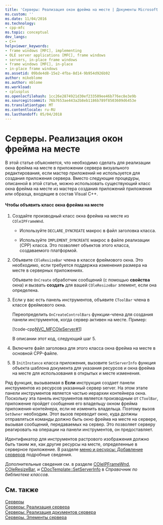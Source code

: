 ```yaml
---
title: 'Серверы: Реализация окон фрейма на месте | Документы Microsoft'
ms.custom: ''
ms.date: 11/04/2016
ms.technology:
- cpp-mfc
ms.topic: conceptual
dev_langs:
- C++
helpviewer_keywords:
- frame windows [MFC], implementing
- OLE server applications [MFC], frame windows
- servers, in-place frame windows
- frame windows [MFC], in-place
- in-place frame windows
ms.assetid: 09bde4d8-15e2-4fba-8d14-9b954d926b92
author: mikeblome
ms.author: mblome
ms.workload:
- cplusplus
ms.openlocfilehash: 1cc26e2874921d30ef233509ee46b776ec8e3e9b
ms.sourcegitcommit: 76b7653ae443a2b8eb1186b789f8503609d6453e
ms.translationtype: MT
ms.contentlocale: ru-RU
ms.lasthandoff: 05/04/2018
---
```

# <a name="servers-implementing-in-place-frame-windows"></a>Серверы. Реализация окон фрейма на месте
В этой статье объясняется, что необходимо сделать для реализации окна фрейма на месте в приложении сервера визуального редактирования, если мастер приложений не используется для создания приложения сервера. Вместо следующие процедуры, описанной в этой статье, можно использовать существующий класс окна фрейма на месте из мастера создания приложений приложения или образца, входящие в состав Visual C++.  
  
#### <a name="to-declare-an-in-place-frame-window-class"></a>Чтобы объявить класс окна фрейма на месте  
  
1.  Создайте производный класс окна фрейма на месте из `COleIPFrameWnd`.  
  
    -   Используйте `DECLARE_DYNCREATE` макрос в файл заголовка класса.  
  
    -   Используйте `IMPLEMENT_DYNCREATE` макрос в файле реализации (CPP) класса. Это позволяет объектов этого класса, создаваемого платформой.  
  
2.  Объявите `COleResizeBar` члена в классе фреймового окна. Это необходимо, если требуется поддержка изменения размера на месте в серверных приложениях.  
  
     Объявите `OnCreate` обработчик сообщений (с помощью **свойства** окна) и вызвать **создать** для вашей `COleResizeBar` элемент, если она определена.  
  
3.  Если у вас есть панель инструментов, объявите `CToolBar` члена в классе фреймового окна.  
  
     Переопределить `OnCreateControlBars` функции-члена для создания панели инструментов, когда сервер активен на месте. Пример:  
  
     [!code-cpp[NVC_MFCOleServer#1](../mfc/codesnippet/cpp/servers-implementing-in-place-frame-windows_1.cpp)]  
  
     В описании этот код, следующий шаг 5.  
  
4.  Включите файл заголовка для этого класса окна фрейма на месте в основной CPP-файле.  
  
5.  В `InitInstance` класса приложения, вызовите `SetServerInfo` функция объекта шаблона документа для указания ресурсов и окна фрейма на месте для использования в открытых и месте изменения.  
  
 Ряд функция, вызываемая в **Если** инструкция создает панели инструментов из ресурсов указанный сервер server. На этом этапе панели инструментов является частью иерархии контейнера окна. Поскольку эта панель инструментов является производным от `CToolBar`, приложение пройдет сообщения его владельцу окном фрейма приложения-контейнера, если не изменить владельца. Поэтому вызов `SetOwner` необходим. Этот вызов переводит окно, куда должны отправляться команды должно быть окно фрейма на месте на сервере, вызывая сообщений, передаваемых на сервер. Это позволяет серверу реагировать на операции на панели инструментов, он предоставляет.  
  
 Идентификатор для инструментов растрового изображения должно быть таким же, как другие ресурсы на месте, определенные в серверное приложение. В разделе [меню и ресурсы: Добавление серверов](../mfc/menus-and-resources-server-additions.md) подробные сведения.  
  
 Дополнительные сведения см. в разделе [COleIPFrameWnd](../mfc/reference/coleipframewnd-class.md), [COleResizeBar](../mfc/reference/coleresizebar-class.md), и [CDocTemplate::SetServerInfo](../mfc/reference/cdoctemplate-class.md#setserverinfo) в *Справочник по библиотеке классов*.  
  
## <a name="see-also"></a>См. также  
 [Серверы](../mfc/servers.md)   
 [Серверы: Реализация сервера](../mfc/servers-implementing-a-server.md)   
 [Серверы: Реализация документов сервера](../mfc/servers-implementing-server-documents.md)   
 [Серверы. Элементы сервера](../mfc/servers-server-items.md)

